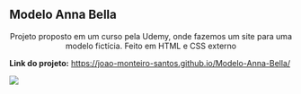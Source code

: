 ## Modelo Anna Bella
<p align="center">Projeto proposto em um curso pela Udemy, onde fazemos um site para uma modelo fictícia. Feito em HTML e CSS externo</p>

**Link do projeto:** https://joao-monteiro-santos.github.io/Modelo-Anna-Bella/

![](anna-bella-gif.gif)
